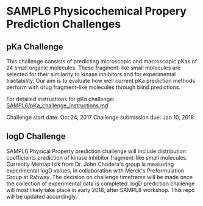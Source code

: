 # SAMPL6 Physicochemical Propery Prediction Challenges

## pKa Challenge

This challenge consists of predicting microscopic and macroscopic pKas of 24 small organic molecules. 
These fragment-like small molecules are selected for their similarity to kinase inhibitors and for experimental tractability. 
Our aim is to evaluate how well current pKa prediction methods perform with drug fragment-like molecules through blind predictions.

For detailed instructions for pKa challenge: [SAMPL6/pKa_challenge_instructions.md](https://github.com/MobleyLab/SAMPL6/blob/pKa/pKa_challenge_instructions.md)

Challenge start date: Oct 24, 2017 
Challenge submission due: Jan 10, 2018  


## logD Challenge

SAMPL6 Physical Property prediction challenge will include distribution coefficients prediction of kinase inhibitor fragment-like small molecules.
Currently Mehtap Isik from Dr. John Chodera's group is measuring experimental logD values, in collaboration with Merck's Preformulation Group at Rahway.
The decision on challenge timeframe will be made once the collection of experimental data is completed. 
logD prediction challenge will most likely take place in early 2018, after SAMPL8 workshop. 
This repo will be updated accordingly.

 
